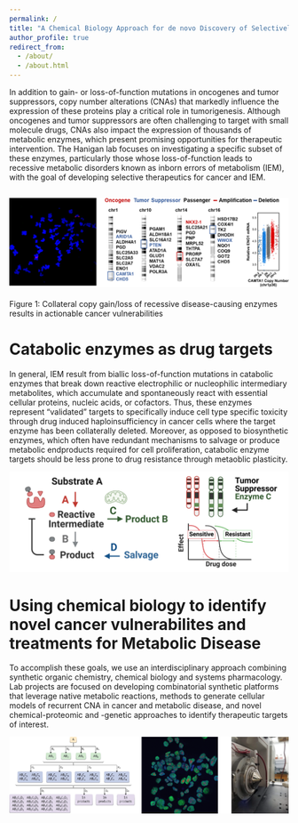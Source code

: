 ```yaml
---
permalink: /
title: "A Chemical Biology Approach for de novo Discovery of Selectively Essential Metabolic Enzymes"
author_profile: true
redirect_from: 
  - /about/
  - /about.html
---
```


In addition to gain- or loss-of-function mutations in oncogenes and tumor suppressors, copy number alterations (CNAs) that markedly influence the expression of these proteins play a critical role in tumorigenesis. Although oncogenes and tumor suppressors are often challenging to target with small molecule drugs, CNAs also impact the expression of thousands of metabolic enzymes, which present promising opportunities for therapeutic intervention. The Hanigan lab focuses on investigating a specific subset of these enzymes, particularly those whose loss-of-function leads to recessive metabolic disorders known as inborn errors of metabolism (IEM), with the goal of developing selective therapeutics for cancer and IEM.

![Alt text](/images/Collateral_Amplification.png)
------
Figure 1: Collateral copy gain/loss of recessive disease-causing enzymes results in actionable cancer vulnerabilities


Catabolic enzymes as drug targets
======
In general, IEM result from biallic loss-of-function mutations in catabolic enzymes that break down reactive electrophilic or nucleophilic intermediary metabolites, which accumulate and spontaneously react with essential cellular proteins, nucleic acids, or cofactors. Thus, these enzymes represent “validated” targets to specifically induce cell type specific toxicity through drug induced haploinsufficiency in cancer cells where the target enzyme has been collaterally deleted. Moreover, as opposed to biosynthetic enzymes, which often have redundant mechanisms to salvage or produce metabolic endproducts required for cell proliferation, catabolic enzyme targets should be less prone to drug resistance through metaoblic plasticity.

![Alt text](/images/Haploinsufficiency.png)

Using chemical biology to identify novel cancer vulnerabilites and treatments for Metabolic Disease
======
To accomplish these goals, we use an interdisciplinary approach combining synthetic organic chemistry, chemical biology and systems pharmacology. Lab projects are focused on developing combinatorial synthetic platforms that leverage native metabolic reactions, methods to generate cellular models of recurrent CNA in cancer and metabolic disease, and novel chemical-proteomic and -genetic approaches to identify therapeutic targets of interest. 

![Alt text](/images/Approach.png)

